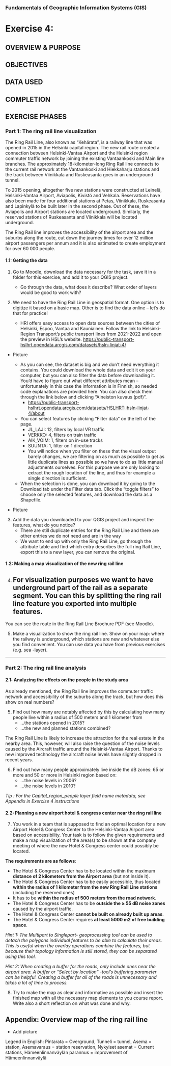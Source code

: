 ### Fundamentals of Geographic Information Systems (GIS)

# Exercise 4: 

## OVERVIEW & PURPOSE

## OBJECTIVES

## DATA USED

## COMPLETION

## EXERCISE PHASES

### Part 1: The ring rail line visualization
The Ring Rail Line, also known as “Kehärata”, is a railway line that was opened in 2015 in the Helsinki capital region. The new rail route created a connection between Helsinki-Vantaa Airport and the Helsinki region commuter traffic network by joining the existing Vantaankoski and Main line branches. The approximately 18-kilometer-long Ring Rail line connects to the current rail network at the Vantaankoski and Hiekkaharju stations and the track between Viinikkala and Ruskeasanta goes in an underground tunnel.

To 2015 opening, altogether five new stations were constructed at Leinelä, Helsinki-Vantaa Airport, Aviapolis, Kivistö and Vehkala. Reservations have also been made for four additional stations at Petas, Viinikkala, Ruskeasanta and Lapinkylä to be built later in the second phase. Out of these, the Aviapolis and Airport stations are located underground. Similarly, the reserved stations of Ruskeasanta and Viinikkala will be located underground.

The Ring Rail line improves the accessibility of the airport area and the suburbs along the route, cut down the journey times for over 12 million airport passengers per annum and it is also estimated to create employment for over 60 000 people.

#### 1.1: Getting the data
1. Go to Moodle, download the data necessary for the task, save it in a folder for this exercise, and add it to your QGIS project. 
	- Go through the data, what does it describe? What order of layers would be good to work with?

3. We need to have the Ring Rail Line in geospatial format. One option is to digitize it based on a basic map. Other is to find the data online – let’s do that for practice!
	- HRI offers easy access to open data sources between the cities of Helsinki, Espoo, Vantaa and Kauniainen. Follow the link to Helsinki-Region Transport’s public transport lines from 2021-2022 and open the preview in HSL’s website. https://public-transport-hslhrt.opendata.arcgis.com/datasets/hsln-linjat-4/

- Picture 

	- As you can see, the dataset is big and we don’t need everything it contains. You could download the whole data and edit it on your computer, but you can also filter the data before downloading it. You’d have to figure out what different attributes mean – unfortunately in this case the information is in Finnish, so needed code explanations are provided here. You can also check them through the link below and clicking “Aineiston kuvaus (pdf)”.
		- https://public-transport-hslhrt.opendata.arcgis.com/datasets/HSLHRT::hsln-linjat-4/about
	- You can select features by clicking “Filter data” on the left of the page.
		- JL_LAJI: 12, filters by local VR traffic
		- VERKKO: 4, filters on train traffic
		- AIK_VOIM: 1, filters on in-use tracks
		- SUUNTA: 1, filter on 1 direction
		- You will notice when you filter on these that the visual output barely changes, we are filtering on as much as possible to get as little duplicate lines as possible so we have to do as little manual adjustments ourselves. For this purpose we are only looking to extract the rough location of the line, and thus for example a single direction is sufficient. 
	- When the selection is done, you can download it by going to the Download tab under the Filter data tab. Click the “toggle filters” to choose only the selected features, and download the data as a Shapefile. 

- Picture 

3. Add the data you downloaded to your QGIS project and inspect the features, what do you notice? 
	- There are still duplicate entries for the Ring Rail Line and there are other entries we do not need and are in the way
	- We want to end up with only the Ring Rail Line, go through the attribute table and find which entry describes the full ring Rail Line, export this to a new layer, you can remove the original. 

#### 1.2: Making a map visualization of the new ring rail line
4. For visualization purposes we want to have underground part of the rail as a separate segment. You can this by splitting the ring rail line feature you exported into multiple features. 
	- 
You can see the route in the Ring Rail Line Brochure PDF (see Moodle).

5. Make a visualization to show the ring rail line. Show on your map: where the railway is underground, which stations are new and whatever else you find convenient. You can use data you have from previous exercises (e.g. sea -layer).

---

### Part 2: The ring rail line analysis
#### 2.1: Analyzing the effects on the people in the study area
As already mentioned, the Ring Rail line improves the commuter traffic network and accessibility of the suburbs along the track, but how does this show on real numbers?

5. Find out how many are notably affected by this by calculating how many people live within a radius of 500 meters and 1 kilometer from
	- ...the stations opened in 2015?
	- ...the new and planned stations combined?

The Ring Rail Line is likely to increase the attraction for the real estate in the nearby area. This, however, will also raise the question of the noise levels caused by the Aircraft traffic around the Helsinki-Vantaa Airport. Thanks to new improved technology the aircraft noise levels have slightly dropped in recent years.

6. Find out how many people approximately live inside the dB zones: 65 or more and 50 or more in Helsinki region based on:
	- ...the noise levels in 2006?
	- ...the noise levels in 2010?

*Tip : For the Capital_region_people layer field name metadata, see Appendix in Exercise 4 instructions*

#### 2.2: Planning a new airport hotel & congress center near the ring rail line
7. You work in a team that is supposed to find an optimal location for a new Airport Hotel & Congress Center to the Helsinki-Vantaa Airport area based on accessibility. Your task is to follow the given requirements and make a map visualization of the area(s) to be shown at the company meeting of where the new Hotel & Congress center could possibly be located.

**The requirements are as follows**:
- The Hotel & Congress Center has to be located within the maximum **distance of 2 kilometers from the Airport area** (but not inside it).
- The Hotel & Congress Center has to be easily accessible, thus located **within the radius of 1 kilometer from the new Ring Rail Line stations** (including the reserved ones)
- It has to be **within the radius of 500 meters from the road network**.
- The Hotel & Congress Center has to be **outside the ≥ 55 dB noise zones** caused by the airport traffic.
- The Hotel & Congress Center **cannot be built on already built up areas**.
- The Hotel & Congress Center requires **at least 5000 m2 of free building space**.

*Hint 1: The Multipart to Singlepart- geoprocessing tool can be used to detach the polygons individual features to be able to calculate their areas. This is useful when the overlay operations combine the features, but because their topology information is still stored, they can be separated using this tool.*

*Hint 2: When creating a buffer for the roads, only include ones near the airport area. A buffer or “Select by location” -tool’s buffering parameter can be helpful. Creating a buffer for all of the roads is unnecessary and takes a lot of time to process.*

8. Try to make the map as clear and informative as possible and insert the finished map with all the necessary map elements to you course report. Write also a short reflection on what was done and why.

## Appendix: Overview map of the ring rail line

- Add picture

Legend in English: Pintarata = Overground, Tunneli = tunnel, Asema = station, Asemavaraus = station reservation, Nykyiset asemat = Current stations, Hämeenlinnanväylän parannus = improvement of Hämeenlinnanväylä



<!--stackedit_data:
eyJkaXNjdXNzaW9ucyI6eyJFdFByYk5zWUdNWWhPWXRSIjp7In
N0YXJ0IjoxNDUyLCJlbmQiOjE0NTgsInRleHQiOiJNb29kbGUi
fSwicjFuaW14MW1CdWx6YVhkViI6eyJzdGFydCI6MjE1NiwiZW
5kIjoyMTY1LCJ0ZXh0IjoiLSBQaWN0dXJlIn0sIkNVTHg0QmVW
RFZzMm5GSUEiOnsic3RhcnQiOjM1MjYsImVuZCI6MzUzNSwidG
V4dCI6Ii0gUGljdHVyZSJ9LCJHMTlOS0JJTGloREF2ME5FIjp7
InN0YXJ0Ijo0MDE5LCJlbmQiOjQyODIsInRleHQiOiI0LiBGb3
IgdmlzdWFsaXphdGlvbiBwdXJwb3NlcyB3ZSB3YW50IHRvIGhh
dmUgdW5kZXJncm91bmQgcGFydCBvZiB0aGUgcmFpbCBhcyBh4o
CmIn0sIkw0MmtOUERvR0NjcEZTdGsiOnsic3RhcnQiOjQyODUs
ImVuZCI6NDUxOCwidGV4dCI6IjUuIE1ha2UgYSB2aXN1YWxpem
F0aW9uIHRvIHNob3cgdGhlIHJpbmcgcmFpbCBsaW5lLiBTaG93
IG9uIHlvdXIgbWFwOiB3aGVyZSB0aGXigKYifSwiVlZoRndjYT
RQcVlPRXREQiI6eyJzdGFydCI6NDU3MCwiZW5kIjo0NjI4LCJ0
ZXh0IjoiMi4xOiBBbmFseXppbmcgdGhlIGVmZmVjdHMgb24gdG
hlIHBlb3BsZSBpbiB0aGUgc3R1ZHkgYXJlYSJ9LCJYQTNndVBG
R2FJb245b0dKIjp7InN0YXJ0Ijo0Nzk5LCJlbmQiOjQ5MzUsIn
RleHQiOiI1LiBGaW5kIG91dCBob3cgbWFueSBhcmUgbm90YWJs
eSBhZmZlY3RlZCBieSB0aGlzIGJ5IGNhbGN1bGF0aW5nIGhvdy
BtYW55IHBlb3Bs4oCmIn0sIm14SXl2d29SUExmRFlZVTMiOnsi
c3RhcnQiOjUzNDQsImVuZCI6NTQ2NiwidGV4dCI6IjYuIEZpbm
Qgb3V0IGhvdyBtYW55IHBlb3BsZSBhcHByb3hpbWF0ZWx5IGxp
dmUgaW5zaWRlIHRoZSBkQiB6b25lczogNjUgb3IgbW9yZeKApi
J9LCJueVhqS0t5czBwRlBDVW5uIjp7InN0YXJ0Ijo3NTk3LCJl
bmQiOjc2MTAsInRleHQiOiItIEFkZCBwaWN0dXJlIn0sInJqbU
1Xa0xJYTBGWTVqQVQiOnsic3RhcnQiOjYwODIsImVuZCI6Njc3
NSwidGV4dCI6IioqVGhlIHJlcXVpcmVtZW50cyBhcmUgYXMgZm
9sbG93cyoqOlxuLSBUaGUgSG90ZWwgJiBDb25ncmVzcyBDZW50
ZXIgaGFzIHRvIGJlIGxv4oCmIn19LCJjb21tZW50cyI6eyJIdT
FvbDdHaUY2aEJ0M2NJIjp7ImRpc2N1c3Npb25JZCI6IkV0UHJi
TnNZR01ZaE9ZdFIiLCJzdWIiOiJnaDo0MDMwNDc4OCIsInRleH
QiOiJDb3JyZWN0IiwiY3JlYXRlZCI6MTY4Njg5ODQwNjgxMn0s
Ikl1RzdoTmFPaTRSSWFmS2UiOnsiZGlzY3Vzc2lvbklkIjoicj
FuaW14MW1CdWx6YVhkViIsInN1YiI6ImdoOjQwMzA0Nzg4Iiwi
dGV4dCI6IkFkZCBwaWN0dXJlIiwiY3JlYXRlZCI6MTY4Njg5OD
c1NTk0MH0sIldIT2FsR3g1aHl2RUo4Q0UiOnsiZGlzY3Vzc2lv
bklkIjoiQ1VMeDRCZVZEVnMybkZJQSIsInN1YiI6ImdoOjQwMz
A0Nzg4IiwidGV4dCI6IkFkZCBwaWN0dXJlIiwiY3JlYXRlZCI6
MTY4Njg5ODc4NzgwNX0sInRlejBtMmF0M3pYTGZYcmMiOnsiZG
lzY3Vzc2lvbklkIjoiRzE5TktCSUxpaERBdjBORSIsInN1YiI6
ImdoOjQwMzA0Nzg4IiwidGV4dCI6IldyaXRlIHRoaXMgb3V0IH
dpdGggbW9yZSBpbnN0cnVjdGlvbnMsIGUuZy4gcmVtaW5kIGhv
dyB0byBkaWdpdGl6ZSwgaG93IHRvIGVkaXQgZXhpc3RpbmcgZm
VhdHVyZXMsIGV0YyIsImNyZWF0ZWQiOjE2ODY4OTg5MjUzMTd9
LCJFTlpjSnA0dEZ2WHF6eWJGIjp7ImRpc2N1c3Npb25JZCI6Ik
cxOU5LQklMaWhEQXYwTkUiLCJzdWIiOiJnaDo0MDMwNDc4OCIs
InRleHQiOiJUZXN0IHRoaXMgc2VjdGlvbiB3aGVuIHdyaXRpbm
cgc2luY2UgaXQgd2FzIHRyaWNreSB3aGVuIEkgZGlkIGl0Iiwi
Y3JlYXRlZCI6MTY4Njg5ODk0MDA5M30sImlzODRnT2NGemtEd3
RNeVYiOnsiZGlzY3Vzc2lvbklkIjoiTDQya05QRG9HQ2NwRlN0
ayIsInN1YiI6ImdoOjQwMzA0Nzg4IiwidGV4dCI6IkdpdmUgc2
9tZSBtb3JlIGhpbnRzIG9uIGhvdyB0byBkbyB0aGlzIiwiY3Jl
YXRlZCI6MTY4Njg5OTAwOTAxM30sIkdVTW1DVEpoS3hrNFBTaU
4iOnsiZGlzY3Vzc2lvbklkIjoiVlZoRndjYTRQcVlPRXREQiIs
InN1YiI6ImdoOjQwMzA0Nzg4IiwidGV4dCI6IkFkZCBzZWN0aW
9uIGluIG1vb2RsZSB3aGVyZSB0byBmaWxsIGluIGFuc3dlcnMg
Zm9yIHRoZXNlIiwiY3JlYXRlZCI6MTY4Njg5OTI0NDk5N30sIl
ptNlk2VkFENzVGdWNNdlgiOnsiZGlzY3Vzc2lvbklkIjoiWEEz
Z3VQRkdhSW9uOW9HSiIsInN1YiI6ImdoOjQwMzA0Nzg4IiwidG
V4dCI6IldyaXRlIG91dCBob3cgdG8gZG8gdGhpczogdGhlaXIg
Zmlyc3QgdGltZSBkb2luZyBidWZmZXIgYW5hbHlzaXMiLCJjcm
VhdGVkIjoxNjg2ODk5Mjc4NjI5fSwiNmlsN2lTZUJJM05UTUJv
cSI6eyJkaXNjdXNzaW9uSWQiOiJteEl5dndvUlBMZkRZWVUzIi
wic3ViIjoiZ2g6NDAzMDQ3ODgiLCJ0ZXh0IjoiV3JpdGUgb3V0
IGhvdyB0byBkbyB0aGlzOiB0aGVpciBmaXJzIHR0aW1lIGRvaW
5nIGJ1ZmZlciBhbmFseXNpcyIsImNyZWF0ZWQiOjE2ODY4OTky
OTc3MzN9LCJVQlppa0pMYTFaanllamhtIjp7ImRpc2N1c3Npb2
5JZCI6Im55WGpLS3lzMHBGUENVbm4iLCJzdWIiOiJnaDo0MDMw
NDc4OCIsInRleHQiOiJBZGQgcGljdHVyZSIsImNyZWF0ZWQiOj
E2ODY4OTk1OTMwMDV9LCJmcnQxRndhUEdCdXVNSGdJIjp7ImRp
c2N1c3Npb25JZCI6InJqbU1Xa0xJYTBGWTVqQVQiLCJzdWIiOi
JnaDo0MDMwNDc4OCIsInRleHQiOiJGdWxseSBleHBsYWluIGhv
dyB0aGV5IGRvIHRoaXMiLCJjcmVhdGVkIjoxNjg2ODk5NjA1MD
A1fX0sImhpc3RvcnkiOlstODA3MTE4ODg1LDIwMTE5OTY3MTAs
MTcwMDIzMzgxOSw1MTE5OTk5MjIsMTg3MjEwNjYxNiwtNTQ4Nj
YyNDAsMjAzODI0NjAxOCwtMjkzNjk0NzkxLC0xMzgwMTUxMjg4
LDczMDk5ODExNl19
-->